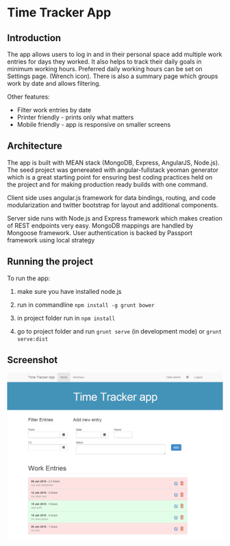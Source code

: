 Time Tracker App
====

Introduction
----
The app allows users to log in and in their personal space add multiple work entries for days they worked.
It also helps to track their daily goals in minimum working hours. 
Preferred daily working hours can be set on Settings page. (Wrench icon).
There is also a summary page which groups work by date and allows filtering.

Other features:
  - Filter work entries by date
  - Printer friendly - prints only what matters
  - Mobile friendly - app is responsive on smaller screens

Architecture
----

The app is built with MEAN stack (MongoDB, Express, AngularJS, Node.js). 
The seed project was genereated with angular-fullstack yeoman generator which is a great starting point for ensuring best coding practices held on the project and for making production ready builds with one command.

Client side uses angular.js framework for data bindings, routing, and code modularization and twitter bootstrap for layout and additional components.

Server side runs with Node.js and Express framework which makes creation of REST endpoints very easy. MongoDB mappings are handled by Mongoose framework. User authentication is backed by Passport framework using local strategy

Running the project
----
To run the app:

1) make sure you have installed node.js

2) run in commandline `npm install -g grunt bower`

3) in project folder run in `npm install`

4) go to project folder and run `grunt serve` (in development mode) or `grunt serve:dist`

Screenshot
----
<img src="./screenshot.png"></img>
